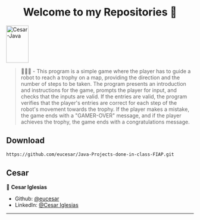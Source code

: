 <h1 align="center">Welcome to my Repositories 🤝</h1>
<p>
   <img align="center" alt="Cesar-Java" height="100" width="60" src="https://cdn.jsdelivr.net/gh/devicons/devicon/icons/java/java-original.svg">
</p>

> 🌱👨‍💻 - This program is a simple game where the player has to guide a robot to reach a trophy on a map, providing the direction and the number of steps to be taken. The program presents an introduction and instructions for the game, prompts the player for input, and checks that the inputs are valid. If the entries are valid, the program verifies that the player's entries are correct for each step of the robot's movement towards the trophy. If the player makes a mistake, the game ends with a "GAMER-OVER" message, and if the player achieves the trophy, the game ends with a congratulations message.


## Download

```sh
https://github.com/eucesar/Java-Projects-done-in-class-FIAP.git
```

## Cesar

👤 **Cesar Iglesias**

* Github: [@eucesar](https://github.com/eucesar)
* LinkedIn: [@Cesar Iglesias](https://www.linkedin.com/in/cesar-iglesias-tecnologia/)

***
